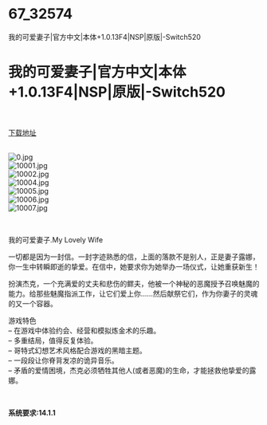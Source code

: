 # 67_32574
我的可爱妻子|官方中文|本体+1.0.13F4|NSP|原版|-Switch520
# 我的可爱妻子|官方中文|本体+1.0.13F4|NSP|原版|-Switch520
 <br/></br>
[下载地址](https://www.switch520.cc/article/32574 "下载地址")
<br/></br>

<p><img title="0.jpg" src="https://www.switch520.cc/muke_img/2022_06_08_cc36f06c09202.jpg" alt="0.jpg"><br>
<img title="10001.jpg" src="https://www.switch520.cc/muke_img/2022_06_08_57125c1858cb5.jpg" alt="10001.jpg"><br>
<img title="10002.jpg" src="https://www.switch520.cc/muke_img/2022_06_08_338f0e13d8fbf.jpg" alt="10002.jpg"><br>
<img title="10004.jpg" src="https://www.switch520.cc/muke_img/2022_06_08_74a7e05c41da0.jpg" alt="10004.jpg"><br>
<img title="10005.jpg" src="https://www.switch520.cc/muke_img/2022_06_08_f15eb563e1dc6.jpg" alt="10005.jpg"><br>
<img title="10006.jpg" src="https://www.switch520.cc/muke_img/2022_06_08_e8306357bb7a6.jpg" alt="10006.jpg"><br>
<img title="10007.jpg" src="https://www.switch520.cc/muke_img/2022_06_08_366adbb3d5bb0.jpg" alt="10007.jpg"></p>
<p>&nbsp;</p>
<p>我的可爱妻子.My Lovely Wife</p>
<p>一切都是因为一封信。一封字迹熟悉的信，上面的落款不是别人，正是妻子露娜，你一生中转瞬即逝的挚爱。在信中，她要求你为她举办一场仪式，让她重获新生！</p>
<p>扮演杰克，一个充满爱的丈夫和悲伤的鳏夫，他被一个神秘的恶魔授予召唤魅魔的能力。给那些魅魔指派工作，让它们爱上你……然后献祭它们，作为你妻子的灵魂的又一个容器。</p>
<p>游戏特色<br>
– 在游戏中体验约会、经营和模拟炼金术的乐趣。<br>
– 多重结局，值得反复体验。<br>
– 哥特式幻想艺术风格配合游戏的黑暗主题。<br>
– 一段段让你脊背发凉的诡异音乐。<br>
– 矛盾的爱情困境，杰克必须牺牲其他人(或者恶魔)的生命，才能拯救他挚爱的露娜。</p>
<p>&nbsp;</p>
<p><strong>系统要求:14.1.1</strong></p>



